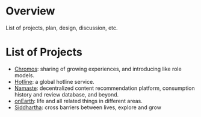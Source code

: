 # Overview
List of projects, plan, design, discussion, etc.
# List of Projects
- [Chromos](chronos.md): sharing of growing experiences, and introducing like role models.
- [Hotline](hotline.md): a global hotline service.
- [Namaste](namaste.md): decentralized content recommendation platform, consumption history and review database, and beyond. 
- [onEarth](onEarth.md): life and all related things in different areas.
- [Siddhartha](siddhartha.md): cross barriers between lives, explore and grow